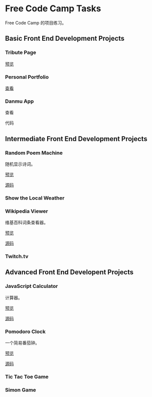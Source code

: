 # Free Code Camp Tasks

Free Code Camp 的项目练习。

## Basic Front End Development Projects

### Tribute Page

[预览](https://codepen.io/TheaAo/full/qRmBdB/)

### Personal Portfolio

[查看](https://theaao.github.io/free_code_camp_tasks/portfolio/index.html)

### Danmu App

查看

代码

## Intermediate Front End Development Projects

### Random Poem Machine

随机显示诗词。

[预览](https://theaao.github.io/free_code_camp_tasks/randomQuoteMachine/index.html)

[源码](https://github.com/TheaAo/free_code_camp_tasks/tree/master/randomQuoteMachine)

### Show the Local Weather

### Wikipedia Viewer

维基百科词条查看器。

[预览](https://theaao.github.io/free_code_camp_tasks/wikipediaViewer/index.html)

[源码](https://github.com/TheaAo/free_code_camp_tasks/tree/master//wikipediaViewer)

### Twitch.tv

## Advanced Front End Developent Projects

### JavaScript Calculator

计算器。

[预览](https://theaao.github.io/free_code_camp_tasks/calculator/index.html)

[源码](https://github.com/TheaAo/free_code_camp_tasks/tree/master/calculator)

### Pomodoro Clock

一个简易番茄钟。

[预览](https://theaao.github.io/free_code_camp_tasks/pomodoroClock/index.html)

[源码](https://github.com/TheaAo/free_code_camp_tasks/tree/master/pomodoroClock)

### Tic Tac Toe Game

### Simon Game
